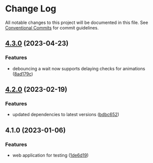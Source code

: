 # Change Log

All notable changes to this project will be documented in this file.
See [Conventional Commits](https://conventionalcommits.org) for commit guidelines.

## [4.3.0](https://github.com/zthun/cirque/compare/v4.2.0...v4.3.0) (2023-04-23)


### Features

* debouncing a wait now supports delaying checks for animations ([8ad179c](https://github.com/zthun/cirque/commit/8ad179c1c5b0129d817a5911a1fceb6dc41b7327))



## [4.2.0](https://github.com/zthun/cirque/compare/v4.1.0...v4.2.0) (2023-02-19)


### Features

* updated dependencies to latest versions ([bdbc652](https://github.com/zthun/cirque/commit/bdbc652148438359dd98057cc9a7a422c0cdf78f))



## 4.1.0 (2023-01-06)


### Features

* web application for testing ([1de6d19](https://github.com/zthun/cirque/commit/1de6d193b4d4a2a5336e742a00337f6cbec63329))
